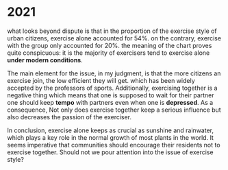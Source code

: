 # 2021

what looks beyond dispute is that in the proportion of the exercise style of urban citizens, exercise alone accounted for 54%. on the contrary, exercise with the group only accounted for 20%. the meaning of the chart proves quite conspicuous: it is the majority of exercisers tend to exercise alone **under modern conditions**.

The main element for the issue, in my judgment, is that the more citizens an exercise join, the low efficient they will get. which has been widely accepted by the professors of sports. Additionally, exercising together is a negative thing which means that one is supposed to wait for their partner one should keep **tempo** with partners even when one is **depressed**. As a consequence, Not only does exercise together keep a serious influence but also decreases the passion of the exerciser.

In conclusion, exercise alone keeps as crucial as sunshine and rainwater, which plays a key role in the normal growth of most plants in the world. It seems imperative that communities should encourage their residents not to exercise together. Should not we pour attention into the issue of exercise style?

